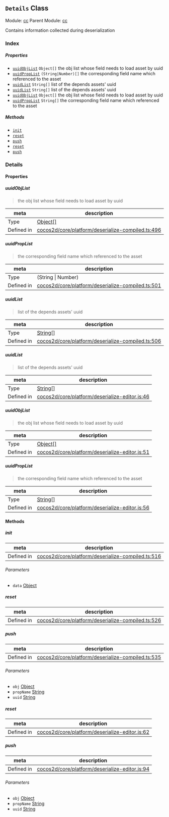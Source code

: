 ## `Details` Class



Module: [cc](../modules/cc.md)
Parent Module: [cc](../modules/cc.md)


Contains information collected during deserialization



### Index

##### Properties

  - [`uuidObjList`](#uuidobjlist) `Object[]` the obj list whose field needs to load asset by uuid
  - [`uuidPropList`](#uuidproplist) `(String|Number)[]` the corresponding field name which referenced to the asset
  - [`uuidList`](#uuidlist) `String[]` list of the depends assets' uuid
  - [`uuidList`](#uuidlist) `String[]` list of the depends assets' uuid
  - [`uuidObjList`](#uuidobjlist) `Object[]` the obj list whose field needs to load asset by uuid
  - [`uuidPropList`](#uuidproplist) `String[]` the corresponding field name which referenced to the asset



##### Methods

  - [`init`](#init) 
  - [`reset`](#reset) 
  - [`push`](#push) 
  - [`reset`](#reset) 
  - [`push`](#push) 



### Details


#### Properties


##### uuidObjList

> the obj list whose field needs to load asset by uuid

| meta | description |
|------|-------------|
| Type | <a href="https://developer.mozilla.org/en/JavaScript/Reference/Global_Objects/Object" class="crosslink external" target="_blank">Object[]</a> |
| Defined in | [cocos2d/core/platform/deserialize-compiled.ts:496](https://github.com/cocos-creator/engine/blob/f120e67a8e229233f15e46cc51536723de44fd94/cocos2d/core/platform/deserialize-compiled.ts#L496) |



##### uuidPropList

> the corresponding field name which referenced to the asset

| meta | description |
|------|-------------|
| Type | (String &#124; Number) |
| Defined in | [cocos2d/core/platform/deserialize-compiled.ts:501](https://github.com/cocos-creator/engine/blob/f120e67a8e229233f15e46cc51536723de44fd94/cocos2d/core/platform/deserialize-compiled.ts#L501) |



##### uuidList

> list of the depends assets' uuid

| meta | description |
|------|-------------|
| Type | <a href="https://developer.mozilla.org/en/JavaScript/Reference/Global_Objects/String" class="crosslink external" target="_blank">String[]</a> |
| Defined in | [cocos2d/core/platform/deserialize-compiled.ts:506](https://github.com/cocos-creator/engine/blob/f120e67a8e229233f15e46cc51536723de44fd94/cocos2d/core/platform/deserialize-compiled.ts#L506) |



##### uuidList

> list of the depends assets' uuid

| meta | description |
|------|-------------|
| Type | <a href="https://developer.mozilla.org/en/JavaScript/Reference/Global_Objects/String" class="crosslink external" target="_blank">String[]</a> |
| Defined in | [cocos2d/core/platform/deserialize-editor.js:46](https://github.com/cocos-creator/engine/blob/f120e67a8e229233f15e46cc51536723de44fd94/cocos2d/core/platform/deserialize-editor.js#L46) |



##### uuidObjList

> the obj list whose field needs to load asset by uuid

| meta | description |
|------|-------------|
| Type | <a href="https://developer.mozilla.org/en/JavaScript/Reference/Global_Objects/Object" class="crosslink external" target="_blank">Object[]</a> |
| Defined in | [cocos2d/core/platform/deserialize-editor.js:51](https://github.com/cocos-creator/engine/blob/f120e67a8e229233f15e46cc51536723de44fd94/cocos2d/core/platform/deserialize-editor.js#L51) |



##### uuidPropList

> the corresponding field name which referenced to the asset

| meta | description |
|------|-------------|
| Type | <a href="https://developer.mozilla.org/en/JavaScript/Reference/Global_Objects/String" class="crosslink external" target="_blank">String[]</a> |
| Defined in | [cocos2d/core/platform/deserialize-editor.js:56](https://github.com/cocos-creator/engine/blob/f120e67a8e229233f15e46cc51536723de44fd94/cocos2d/core/platform/deserialize-editor.js#L56) |






<!-- Method Block -->
#### Methods


##### init



| meta | description |
|------|-------------|
| Defined in | [cocos2d/core/platform/deserialize-compiled.ts:516](https://github.com/cocos-creator/engine/blob/f120e67a8e229233f15e46cc51536723de44fd94/cocos2d/core/platform/deserialize-compiled.ts#L516) |

###### Parameters
- `data` <a href="https://developer.mozilla.org/en/JavaScript/Reference/Global_Objects/Object" class="crosslink external" target="_blank">Object</a> 


##### reset



| meta | description |
|------|-------------|
| Defined in | [cocos2d/core/platform/deserialize-compiled.ts:526](https://github.com/cocos-creator/engine/blob/f120e67a8e229233f15e46cc51536723de44fd94/cocos2d/core/platform/deserialize-compiled.ts#L526) |



##### push



| meta | description |
|------|-------------|
| Defined in | [cocos2d/core/platform/deserialize-compiled.ts:535](https://github.com/cocos-creator/engine/blob/f120e67a8e229233f15e46cc51536723de44fd94/cocos2d/core/platform/deserialize-compiled.ts#L535) |

###### Parameters
- `obj` <a href="https://developer.mozilla.org/en/JavaScript/Reference/Global_Objects/Object" class="crosslink external" target="_blank">Object</a> 
- `propName` <a href="https://developer.mozilla.org/en/JavaScript/Reference/Global_Objects/String" class="crosslink external" target="_blank">String</a> 
- `uuid` <a href="https://developer.mozilla.org/en/JavaScript/Reference/Global_Objects/String" class="crosslink external" target="_blank">String</a> 


##### reset



| meta | description |
|------|-------------|
| Defined in | [cocos2d/core/platform/deserialize-editor.js:62](https://github.com/cocos-creator/engine/blob/f120e67a8e229233f15e46cc51536723de44fd94/cocos2d/core/platform/deserialize-editor.js#L62) |



##### push



| meta | description |
|------|-------------|
| Defined in | [cocos2d/core/platform/deserialize-editor.js:94](https://github.com/cocos-creator/engine/blob/f120e67a8e229233f15e46cc51536723de44fd94/cocos2d/core/platform/deserialize-editor.js#L94) |

###### Parameters
- `obj` <a href="https://developer.mozilla.org/en/JavaScript/Reference/Global_Objects/Object" class="crosslink external" target="_blank">Object</a> 
- `propName` <a href="https://developer.mozilla.org/en/JavaScript/Reference/Global_Objects/String" class="crosslink external" target="_blank">String</a> 
- `uuid` <a href="https://developer.mozilla.org/en/JavaScript/Reference/Global_Objects/String" class="crosslink external" target="_blank">String</a> 



